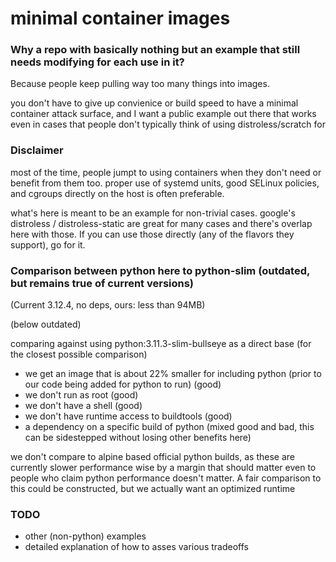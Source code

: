 # minimal container images

### Why a repo with basically nothing but an example that still needs modifying for each use in it?
 Because people keep pulling way too many things into images.

 you don't have to give up convienice or build speed to have a minimal container attack surface, and I want a public example
 out there that works even in cases that people don't typically think of using distroless/scratch for

### Disclaimer
 most of the time, people jumpt to using containers when they don't need or benefit from them too.
 proper use of systemd units, good SELinux policies, and cgroups directly on the host is often preferable.

 what's here is meant to be an example for non-trivial cases. google's distroless / distroless-static
 are great for many cases and there's overlap here with those.
 If you can use those directly (any of the flavors they support), go for it.


 ### Comparison between python here to python-slim (outdated, but remains true of current versions)

  (Current 3.12.4, no deps, ours: less than 94MB)

  (below outdated)

  comparing against using python:3.11.3-slim-bullseye as a direct base (for the closest possible comparison)

  - we get an image that is about 22% smaller for including python (prior to our code being added for python to run) (good)
  - we don't run as root (good)
  - we don't have a shell (good)
  - we don't have runtime access to buildtools (good)
  - a dependency on a specific build of python (mixed good and bad, this can be sidestepped without losing other benefits here)

  we don't compare to alpine based official python builds, as these are currently slower performance wise by a margin that should matter even to people who claim python performance doesn't matter. A fair comparison to this could be constructed, but we actually want an optimized runtime

### TODO

- other (non-python) examples
- detailed explanation of how to asses various tradeoffs